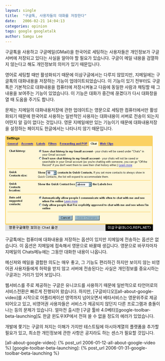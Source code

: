```yaml
---
layout: single
title:  "구글톡, 사용자들의 대화를 저장한다"
date:   2006-02-21 14:04:13
categories: opinion
tags: google googletalk
author: Samgu Lee
---
```

구글톡을 사용하고 구글메일(GMail)을 한국어로 세팅하는 사용자들은 개인정보가 구글서버에 저장되고 있다는 사실을 알아야 할 필요가 있습니다. 구글이 메일 내용을 검열하지 않는다고 해도 개인정보의 의미가 있기 때문입니다.

영어로 세팅할 때만 활성화되기 때문에 이삼구글에서는 다루지 않았지만, 지메일에는 구글톡의 대화내용을 저장하는 기능이 업데이트되었습니다. 이 기능이 있기 전부터도 구글톡은 기본적으로 대화내용을 컴퓨터에 저장시켜놓고 다음에 동일한 사람과 채팅할 때 그 내용을 보여주는 기능이 있었습니다. 이 기능은 대화가 중간에 끊겼다가 다시 대화창을 열 때 도움을 주기도 합니다.

문제는 지메일의 대화내용저장에 관한 업데이트는 영문으로 세팅한 컴퓨터에서만 활성화되기 때문에 한국어로 사용하는 일반적인 사용자는 대화내용이 서버로 전송이 되는지 어떤지 알 길이 없다는 것입니다. 영문 지메일에만 있는 기능이기 때문에 대화내용저장을 설정하는 페이지도 한글에서는 나타나지 않기 때문입니다.

![영문 지메일에만 나오는 채팅옵션](/assets/chat_option_only_english.jpg)

구글톡에는 컴퓨터에 대화내용을 저장하는 옵션이 있지만 지메일에 전송하는 옵션은 없습니다. 이 옵션은 지메일에 접속해서 영문으로 바꿀때 생깁니다. 영문으로 바꾸자마자 지메일의 Chats메뉴에는 그동안 대화한 내용이 나옵니다.

메신져와 메일을 결합한 의도는 매우 좋고, 그 기능도 편리하긴 하지만 보이지 않는 비영어권 사용자들에게 허락을 받지 않고 서버에 전송된다는 사실은 개인정보를 중요시하는 구글과는 거리가 있어 보입니다.

웹서비스를 주로 제공하는 구글은 유니코드를 사용하기 때문에 일반적으로 타언어로의 서비스전환은 빠르게 진행되어 왔습니다. 하지만, [구글비디오][all-about-google-video]를 시작으로 어플리케이션 영역까지 넘어오면서 베타서비스는 영문위주로 제공되어오고 있고, 비영어권 사용자들은 서비스가 제공되지 않던지 다른 프로그램과 충돌이 나는 등의 문제가 있습니다. 얼마전 출시한 [구글 툴바 4.0베타][google-toolbar-beta-launching]도 한글 윈도우XP에서 전혀 쓸 수 없을 정도의 에러가 있었습니다.

개발에 쫓기는 구글의 처지는 이해가 가지만 테스트팀에 아시아계열의 플랫폼을 추가할 필요가 있고, 최소한 개인정보에 관한 사항은 공지라도 하는 센스가 필요할 것입니다.

[all-about-google-video]: {% post_url 2006-01-12-all-about-google-video %}
[google-toolbar-beta-launching]: {% post_url 2006-01-31-google-toolbar-beta-launching %}
